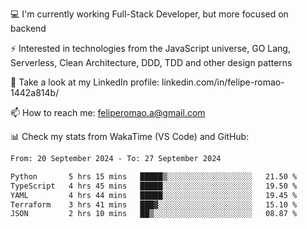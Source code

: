 💻 I'm currently working Full-Stack Developer, but more focused on backend

⚡ Interested in technologies from the JavaScript universe, GO Lang, Serverless, Clean Architecture, DDD, TDD and other design patterns

👥 Take a look at my LinkedIn profile: linkedin.com/in/felipe-romao-1442a814b/

📫 How to reach me: feliperomao.a@gmail.com

📊 Check my stats from WakaTime (VS Code) and GitHub:

<!--START_SECTION:waka-->

```txt
From: 20 September 2024 - To: 27 September 2024

Python       5 hrs 15 mins   █████▒░░░░░░░░░░░░░░░░░░░   21.50 %
TypeScript   4 hrs 45 mins   █████░░░░░░░░░░░░░░░░░░░░   19.50 %
YAML         4 hrs 44 mins   █████░░░░░░░░░░░░░░░░░░░░   19.45 %
Terraform    3 hrs 41 mins   ███▓░░░░░░░░░░░░░░░░░░░░░   15.10 %
JSON         2 hrs 10 mins   ██▒░░░░░░░░░░░░░░░░░░░░░░   08.87 %
```

<!--END_SECTION:waka-->
